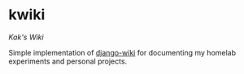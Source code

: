 kwiki
==================
_Kak's Wiki_


Simple implementation of [django-wiki](https://github.com/django-wiki/django-wiki) for documenting my homelab experiments and personal projects.



